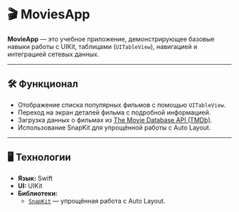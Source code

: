 # 🎬 MoviesApp  

**MovieApp** — это учебное приложение, демонстрирующее базовые навыки работы с UIKit, таблицами (`UITableView`), навигацией и интеграцией сетевых данных.  

---

## 🛠 Функционал  

- Отображение списка популярных фильмов с помощью `UITableView`.  
- Переход на экран деталей фильма с подробной информацией.  
- Загрузка данных о фильмах из [The Movie Database API (TMDb)](https://www.themoviedb.org/).  
- Использование SnapKit для упрощённой работы с Auto Layout.  

---

## 🖥 Технологии  

- **Язык:** Swift  
- **UI:** UIKit  
- **Библиотеки:**  
  - [`SnapKit`](https://github.com/SnapKit/SnapKit) — упрощённая работа с Auto Layout.
